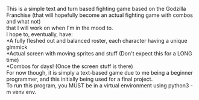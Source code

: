 This is a simple text and turn based fighting game based on the Godzilla Franchise (that will hopefully become an actual fighting game with combos and what not) <br />
that I will work on when I'm in the mood to. <br />
I hope to, eventually, have: <br />
*A fully fleshed out and balanced roster, each character having a unique gimmick <br />
*Actual screen with moving sprites and stuff (Don't expect this for a LONG time) <br />
*Combos for days! (Once the screen stuff is there) <br />
For now though, it is simply a text-based game due to me being a beginner programmer, and this initially being used for a final project. <br />
To run this program, you MUST be in a virtual environment using python3 -m venv env. <br />
